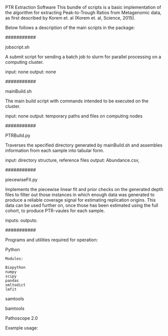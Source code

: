 PTR Extraction Software
This bundle of scripts is a basic implementation of the algorithm for extracting Peak-to-Trough Ratios from Metagenomic data, as first described by Korem et. al (Korem et. al, Science, 2015).

Below follows a description of the main scripts in the package:

###########

jobscript.sh

A submit script for sending a batch job to slurm for parallel processing on a computing cluster.

input: none
output: none

###########

mainBuild.sh

The main build script with commands intended to be executed on the cluster. 

input: none
output: temporary paths and files on computing nodes

###########

PTRBuild.py

Traverses the specified directory generated by mainBuild.sh and assembles information from each sample into tabular form.

input: directory structure, reference files
output: Abundance.csv, 

###########

piecewiseFit.py

Implements the piecewise linear fit and prior checks on the generated depth files to filter out those instances in which enough data was generated to produce a reliable coverage signal for estimating replication origins. This data can be used further on, once those has been estimated using the full cohort, to produce PTR-vaules for each sample.

inputs: 
outputs:

###########


Programs and utilities required for operation:

Python

	Modules:

	Biopython
	numpy
	scipy
	pandas
	xmltodict
	lmfit

samtools

bamtools

Pathoscope 2.0

Example usage:


